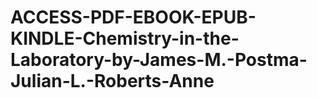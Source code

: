 # ACCESS-PDF-EBOOK-EPUB-KINDLE-Chemistry-in-the-Laboratory-by-James-M.-Postma-Julian-L.-Roberts-Anne